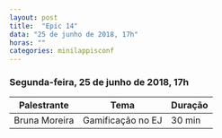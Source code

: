 ```yaml
---
layout: post
title:  "Epic 14"
data: "25 de junho de 2018, 17h"
horas: ""
categories: minilappisconf
---
```


### Segunda-feira, 25 de junho de 2018, 17h

| Palestrante     | Tema                                    | Duração |
| --------------- | --------------------------------------- | ------- |
| Bruna Moreira   | Gamificação no EJ                       | 30 min  |

